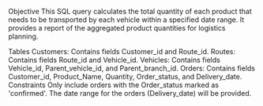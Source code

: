 Objective
This SQL query calculates the total quantity of each product that needs to be transported by each vehicle within a specified date range. It provides a report of the aggregated product quantities for logistics planning.

Tables
Customers: Contains fields Customer_id and Route_id.
Routes: Contains fields Route_id and Vehicle_id.
Vehicles: Contains fields Vehicle_id, Parent_vehicle_id, and Parent_branch_id.
Orders: Contains fields Customer_id, Product_Name, Quantity, Order_status, and Delivery_date.
Constraints
Only include orders with the Order_status marked as 'confirmed'.
The date range for the orders (Delivery_date) will be provided.

